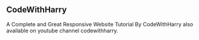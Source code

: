## CodeWithHarry
A Complete and Great Responsive Website Tutorial By CodeWithHarry
also available on youtube channel codewithharry.

